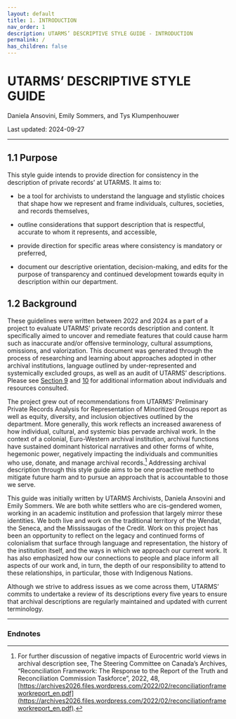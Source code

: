 ```yaml
---
layout: default
title: 1. INTRODUCTION
nav_order: 1
description: UTARMS’ DESCRIPTIVE STYLE GUIDE - INTRODUCTION
permalink: /
has_children: false
---
```


# UTARMS’ DESCRIPTIVE STYLE GUIDE
Daniela Ansovini, Emily Sommers, and Tys Klumpenhouwer

Last updated: 2024-09-27

---

## 1.1 Purpose

This style guide intends to provide direction for consistency in the description of private records’ at UTARMS. It aims to: 

* be a tool for archivists to understand the language and stylistic choices that shape how we represent and frame individuals, cultures, societies, and records themselves,

* outline considerations that support description that is respectful, accurate to whom it represents, and accessible, 

* provide direction for specific areas where consistency is mandatory or preferred, 

* document our descriptive orientation, decision-making, and edits for the purpose of transparency and continued development towards equity in description within our department.

## 1.2 Background

These guidelines were written between 2022 and 2024 as a part of a project to evaluate UTARMS’ private records description and content. It specifically aimed to uncover and remediate features that could cause harm such as inaccurate and/or offensive terminology, cultural assumptions, omissions, and valorization. This document was generated through the process of researching and learning about approaches adopted in other archival institutions, language outlined by under-represented and systemically excluded groups, as well as an audit of UTARMS’ descriptions. Please see [Section 9](/UTARMS-style-guide/9-bibliography) and [10](/UTARMS-style-guide/10-acknowledgements) for additional information about individuals and resources consulted.

The project grew out of recommendations from UTARMS’ Preliminary Private Records Analysis for Representation of Minoritized Groups report as well as equity, diversity, and inclusion objectives outlined by the department. More generally, this work reflects an increased awareness of how individual, cultural, and systemic bias pervade archival work. In the context of a colonial, Euro-Western archival institution, archival functions have sustained dominant historical narratives and other forms of white, hegemonic power, negatively impacting the individuals and communities who use, donate, and manage archival records.[^1] Addressing archival description through this style guide aims to be one proactive method to mitigate future harm and to pursue an approach that is accountable to those we serve.

This guide was initially written by UTARMS Archivists, Daniela Ansovini and Emily Sommers. We are both white settlers who are cis-gendered women, working in an academic institution and profession that largely mirror these identities. We both live and work on the traditional territory of the Wendat, the Seneca, and the Mississaugas of the Credit. Work on this project has been an opportunity to reflect on the legacy and continued forms of colonialism that surface through language and representation, the history of the institution itself, and the ways in which we approach our current work. It has also emphasized how our connections to people and place inform all aspects of our work and, in turn, the depth of our responsibility to attend to these relationships, in particular, those with Indigenous Nations. 

Although we strive to address issues as we come across them, UTARMS’ commits to undertake a review of its descriptions every five years to ensure that archival descriptions are regularly maintained and updated with current terminology.

---

### Endnotes

[^1]: For further discussion of negative impacts of Eurocentric world views in archival description see, The Steering Committee on Canada’s Archives, “Reconciliation Framework: The Response to the Report of the Truth and Reconciliation Commission Taskforce”, 2022, 48, [https://archives2026.files.wordpress.com/2022/02/reconciliationframeworkreport_en.pdf](https://archives2026.files.wordpress.com/2022/02/reconciliationframeworkreport_en.pdf).
